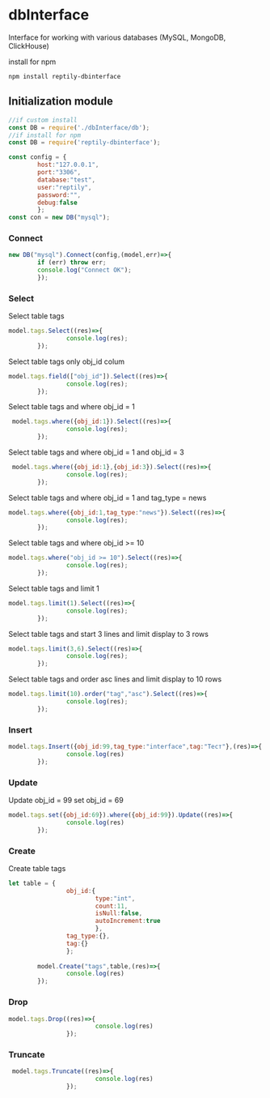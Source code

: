 # dbInterface
Interface for working with various databases (MySQL, MongoDB, ClickHouse)

install for npm
```
npm install reptily-dbinterface
```

## Initialization module
```js
//if custom install
const DB = require('./dbInterface/db');
//if install for npm
const DB = require('reptily-dbinterface'); 

const config = {
        host:"127.0.0.1",
        port:"3306",
        database:"test",
        user:"reptily",
        password:"",
        debug:false
        };
const con = new DB("mysql");
```
### Connect
```js
new DB("mysql").Connect(config,(model,err)=>{       
        if (err) throw err;
        console.log("Connect OK");
        });
```
### Select
Select table tags
```js
model.tags.Select((res)=>{
                console.log(res);
        });
```

Select table tags only obj_id colum
```js
model.tags.field(["obj_id"]).Select((res)=>{
                console.log(res);
        });
```

Select table tags and where obj_id = 1
```js
 model.tags.where({obj_id:1}).Select((res)=>{
                console.log(res);
        });
```

Select table tags and where obj_id = 1 and obj_id = 3
```js
 model.tags.where({obj_id:1},{obj_id:3}).Select((res)=>{
                console.log(res);
        });
```

Select table tags and where obj_id = 1 and tag_type = news
```js
model.tags.where({obj_id:1,tag_type:"news"}).Select((res)=>{
                console.log(res);
        });
```

Select table tags and where obj_id >= 10
```js
model.tags.where("obj_id >= 10").Select((res)=>{
                console.log(res);
        });
```

Select table tags and limit 1
```js
model.tags.limit(1).Select((res)=>{
                console.log(res);
        });
```

Select table tags and start 3 lines and limit display to 3 rows
```js
model.tags.limit(3,6).Select((res)=>{
                console.log(res);
        });
```

Select table tags and order asc lines and limit display to 10 rows
```js
model.tags.limit(10).order("tag","asc").Select((res)=>{
                console.log(res);
        });
```
### Insert
```js
model.tags.Insert({obj_id:99,tag_type:"interface",tag:"Тест"},(res)=>{
                console.log(res)
        });
```

### Update
Update obj_id = 99 set obj_id = 69
```js
model.tags.set({obj_id:69}).where({obj_id:99}).Update((res)=>{
                console.log(res)
        });
```

### Create
Create table tags
```js
let table = {
                obj_id:{
                        type:"int",
                        count:11,
                        isNull:false,
                        autoIncrement:true
                        },
                tag_type:{},
                tag:{}
                };
        
        model.Create("tags",table,(res)=>{
                console.log(res)   
        });
```

### Drop
```js
model.tags.Drop((res)=>{
                        console.log(res)   
                });
```

### Truncate
```js
 model.tags.Truncate((res)=>{
                        console.log(res) 
                });
```
